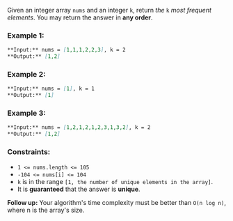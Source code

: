 Given an integer array `nums` and an integer `k`, return _the_ `k` _most frequent elements_. You may return the answer in **any order**.

### **Example 1:**

```markdown
**Input:** nums = [1,1,1,2,2,3], k = 2
**Output:** [1,2]
```

### **Example 2:**

```markdown
**Input:** nums = [1], k = 1
**Output:** [1]
```

### **Example 3:**

```markdown
**Input:** nums = [1,2,1,2,1,2,3,1,3,2], k = 2
**Output:** [1,2]
```

### **Constraints:**

- `1 <= nums.length <= 105`
- `-104 <= nums[i] <= 104`
- `k` is in the range `[1, the number of unique elements in the array]`.
- It is **guaranteed** that the answer is **unique**.

**Follow up:** Your algorithm's time complexity must be better than `O(n log n)`, where n is the array's size.
